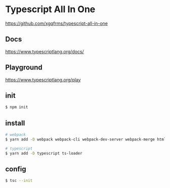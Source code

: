 # Typescript All In One

https://github.com/xgqfrms/typescript-all-in-one


## Docs

https://www.typescriptlang.org/docs/


## Playground

https://www.typescriptlang.org/play


## init

```sh
$ npm init

```

## install

```sh
# webpack
$ yarn add -D webpack webpack-cli webpack-dev-server webpack-merge html-webpack-plugin clean-webpack-plugin

# typescript
$ yarn add -D typescript ts-loader

```

## config

```sh
$ tsc --init

````
